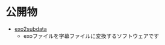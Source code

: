 # 公開物
* [exo2subdata](https://4e9e4623.github.io/docs/exo2subdata/)
  * exoファイルを字幕ファイルに変換するソフトウェアです
